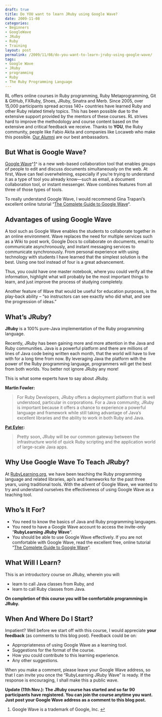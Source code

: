```yaml
---
draft: true
title: Do YOU want to learn JRuby using Google Wave?
date: 2009-11-08
categories:
- Beginners
- GoogleWave
- JRuby
- Ruby
- Training
layout: post
permalink: /2009/11/08/do-you-want-to-learn-jruby-using-google-wave/
tags:
- Google Wave
- JRuby
- programming
- Ruby
- The Ruby Programming Language
---
```

RL offers online courses in Ruby programming, Ruby Metaprogramming, Git
& GitHub, FXRuby, Shoes, JRuby, Sinatra and Merb. Since 2005, over
15,000 participants spread across 140+ countries have learned Ruby and
other Ruby related timely topics. This has been possible due to the
extensive support provided by the mentors of these courses. RL strives
hard to improve the methodology and course content based on the
extensive and critical feedback we receive. Thanks to **YOU**, the Ruby
community, people like Fabio Akita and companies like Locaweb who make
this possible. [Our
Alumni](http://rubylearning.com/other/testimonials.html) are our best
ambassadors.

## But What is Google Wave?

[Google
Wave](http://completewaveguide.com/guide/The_Complete_Guide_to_Google_Wave)^[1](#fn-3259-1)^
is a new web-based collaboration tool that enables groups of people to
edit and discuss documents simultaneously on the web. At first, Wave can
feel overwhelming, especially if you’re trying to understand it as a
type of tool you already know—such as email, a document collaboration
tool, or instant messenger. Wave combines features from all three of
those types of tools.

To really understand Google Wave, I would recommend Gina Trapani’s
excellent online tutorial “[The Complete Guide to Google
Wave](http://completewaveguide.com/guide/The_Complete_Guide_to_Google_Wave)“.

## Advantages of using Google Wave

A tool such as Google Wave enables the students to collaborate together
in an online environment. Wave replaces the need for multiple services
such as a Wiki to post work, Google Docs to collaborate on documents,
email to communicate asynchronously, and instant messaging services to
communicate synchronously. From personal experience with using
technology with students I have learned that the simplest solution is
the best. Using one tool instead of four is a great advancement.

Thus, you could have one master notebook, where you could verify all the
information, highlight what will probably be the most important things
to learn, and just improve the process of studying completely.

Another feature of Wave that would be useful for education purposes, is
the play-back ability – “so instructors can see exactly who did what,
and see the progression of ideas.”

## What’s JRuby?

**JRuby** is a 100% pure-Java implementation of the Ruby programming
language.

Recently, JRuby has been gaining more and more attention in the Java and
Ruby communities. Java is a powerful platform and there are millions of
lines of Java code being written each month, that the world will have to
live with for a long time from now. By leveraging Java the platform with
the power of the Ruby programming language, programmers will get the
best from both worlds. You better not ignore JRuby any more!

This is what some experts have to say about JRuby.

**Martin Fowler:**

> For Ruby Developers, JRuby offers a deployment platform that is well
> understood, particular in corporations. For a Java community, JRuby is
> important because it offers a chance to experience a powerful language
> and framework while still taking advantage of Java’s excellent
> libraries and the ability to work in both Ruby and Java.

**[Pat
Eyler](http://on-ruby.blogspot.com/2007/12/satish-talimsnew-ruby-class-and.html):**

> Pretty soon, JRuby will be our common gateway between the
> infrastructure world of quick Ruby scripting and the application world
> of large-scale Java apps.

## Why Use Google Wave To Teach JRuby?

At [RubyLearning.org](http://rubylearning.org/), we have been teaching
the Ruby programming language and related libraries, api’s and
frameworks for the past three years, using traditional tools. With the
advent of Google Wave, we wanted to try and understand ourselves the
effectiveness of using Google Wave as a teaching tool.

## Who’s It For?

-   You need to know the basics of Java and Ruby programming languages.
-   You need to have a Google Wave account to access the invite-only
    “**RubyLearning JRuby Wave**“.
-   You should be able to use Google Wave effectively. If you are not
    comfortable with Google Wave, read the excellent free, online
    tutorial “[The Complete Guide to Google
    Wave](http://completewaveguide.com/guide/The_Complete_Guide_to_Google_Wave)“.

## What Will I Learn?

This is an introductory course on JRuby, wherein you will:

-   learn to call Java classes from Ruby, and
-   learn to call Ruby classes from Java.

**On completion of this course you will be comfortable programming in
JRuby.**

## When And Where Do I Start?

Impatient? Well before we start off with this course, I would appreciate
**your feedback** (as comments to this blog post). Feedback could be on:

-   Appropriateness of using Google Wave as a learning tool.
-   Suggestions for the format of the course.
-   How you could contribute to this learning experience.
-   Any other suggestions.

When you make a comment, please leave your Google Wave address, so that
I can invite you once the “RubyLearning JRuby Wave” is ready. If the
response is encouraging, I shall make this a public wave.

**Update (11th Nov.): The JRuby course has started and so far 90
participants have registered. You can join the course anytime you want.
Just post your Google Wave address as a comment to this blog post.**

1.  Google Wave is a trademark of Google, Inc. [↩](#fnref-3259-1)

